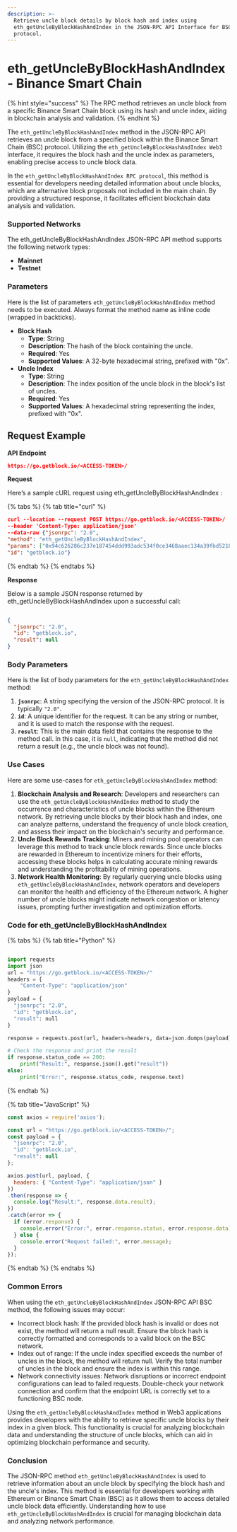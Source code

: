 ```yaml
---
description: >-
  Retrieve uncle block details by block hash and index using
  eth_getUncleByBlockHashAndIndex in the JSON-RPC API Interface for BSC
  protocol.
---
```


# eth\_getUncleByBlockHashAndIndex - Binance Smart Chain

{% hint style="success" %}
The RPC method retrieves an uncle block from a specific Binance Smart Chain block using its hash and uncle index, aiding in blockchain analysis and validation.
{% endhint %}

The `eth_getUncleByBlockHashAndIndex` method in the JSON-RPC API retrieves an uncle block from a specified block within the Binance Smart Chain (BSC) protocol. Utilizing the `eth_getUncleByBlockHashAndIndex Web3` interface, it requires the block hash and the uncle index as parameters, enabling precise access to uncle block data.

In the `eth_getUncleByBlockHashAndIndex RPC protocol`, this method is essential for developers needing detailed information about uncle blocks, which are alternative block proposals not included in the main chain. By providing a structured response, it facilitates efficient blockchain data analysis and validation.

### Supported Networks

The eth\_getUncleByBlockHashAndIndex JSON-RPC API method supports the following network types:

* **Mainnet**
* **Testnet**

### Parameters

Here is the list of parameters `eth_getUncleByBlockHashAndIndex` method needs to be executed. Always format the method name as inline code (wrapped in backticks).

* **Block Hash**
  * **Type**: String
  * **Description**: The hash of the block containing the uncle.
  * **Required**: Yes
  * **Supported Values**: A 32-byte hexadecimal string, prefixed with "0x".
* **Uncle Index**
  * **Type**: String
  * **Description**: The index position of the uncle block in the block's list of uncles.
  * **Required**: Yes
  * **Supported Values**: A hexadecimal string representing the index, prefixed with "0x".

## Request Example

**API Endpoint**

```json
https://go.getblock.io/<ACCESS-TOKEN>/
```

**Request**

Here’s a sample cURL request using eth\_getUncleByBlockHashAndIndex :

{% tabs %}
{% tab title="curl" %}
```json
curl --location --request POST https://go.getblock.io/<ACCESS-TOKEN>/
--header 'Content-Type: application/json' 
--data-raw {"jsonrpc": "2.0",
"method": "eth_getUncleByBlockHashAndIndex",
"params": ["0x94c626286c237e187454ddd993adc534f0ce3468aaec134a39fbd52185cc3a5f", "0x2"],
"id": "getblock.io"}
```
{% endtab %}
{% endtabs %}

**Response**

Below is a sample JSON response returned by eth\_getUncleByBlockHashAndIndex upon a successful call:

```json

{
  "jsonrpc": "2.0",
  "id": "getblock.io",
  "result": null
}

```

### Body Parameters

Here is the list of body parameters for the `eth_getUncleByBlockHashAndIndex` method:

1. **`jsonrpc`**: A string specifying the version of the JSON-RPC protocol. It is typically `"2.0"`.
2. **`id`**: A unique identifier for the request. It can be any string or number, and it is used to match the response with the request.
3. **`result`**: This is the main data field that contains the response to the method call. In this case, it is `null`, indicating that the method did not return a result (e.g., the uncle block was not found).

### Use Cases

Here are some use-cases for `eth_getUncleByBlockHashAndIndex` method:

1. **Blockchain Analysis and Research**: Developers and researchers can use the `eth_getUncleByBlockHashAndIndex` method to study the occurrence and characteristics of uncle blocks within the Ethereum network. By retrieving uncle blocks by their block hash and index, one can analyze patterns, understand the frequency of uncle block creation, and assess their impact on the blockchain's security and performance.
2. **Uncle Block Rewards Tracking**: Miners and mining pool operators can leverage this method to track uncle block rewards. Since uncle blocks are rewarded in Ethereum to incentivize miners for their efforts, accessing these blocks helps in calculating accurate mining rewards and understanding the profitability of mining operations.
3. **Network Health Monitoring**: By regularly querying uncle blocks using `eth_getUncleByBlockHashAndIndex`, network operators and developers can monitor the health and efficiency of the Ethereum network. A higher number of uncle blocks might indicate network congestion or latency issues, prompting further investigation and optimization efforts.

### Code for eth\_getUncleByBlockHashAndIndex

{% tabs %}
{% tab title="Python" %}
```python

import requests
import json
url = "https://go.getblock.io/<ACCESS-TOKEN>/"
headers = {
    "Content-Type": "application/json"
}
payload = {
  "jsonrpc": "2.0",
  "id": "getblock.io",
  "result": null
}

response = requests.post(url, headers=headers, data=json.dumps(payload))

# Check the response and print the result
if response.status_code == 200:
    print("Result:", response.json().get("result"))
else:
    print("Error:", response.status_code, response.text)

```
{% endtab %}

{% tab title="JavaScript" %}
```javascript
const axios = require('axios');

const url = "https://go.getblock.io/<ACCESS-TOKEN>/";
const payload = {
  "jsonrpc": "2.0",
  "id": "getblock.io",
  "result": null
};

axios.post(url, payload, {
  headers: { "Content-Type": "application/json" }
})
.then(response => {
  console.log("Result:", response.data.result);
})
.catch(error => {
  if (error.response) {
    console.error("Error:", error.response.status, error.response.data);
  } else {
    console.error("Request failed:", error.message);
  }
});
```
{% endtab %}
{% endtabs %}

### Common Errors

When using the `eth_getUncleByBlockHashAndIndex` JSON-RPC API BSC method, the following issues may occur:

* Incorrect block hash: If the provided block hash is invalid or does not exist, the method will return a null result. Ensure the block hash is correctly formatted and corresponds to a valid block on the BSC network.
* Index out of range: If the uncle index specified exceeds the number of uncles in the block, the method will return null. Verify the total number of uncles in the block and ensure the index is within this range.
* Network connectivity issues: Network disruptions or incorrect endpoint configurations can lead to failed requests. Double-check your network connection and confirm that the endpoint URL is correctly set to a functioning BSC node.

Using the `eth_getUncleByBlockHashAndIndex` method in Web3 applications provides developers with the ability to retrieve specific uncle blocks by their index in a given block. This functionality is crucial for analyzing blockchain data and understanding the structure of uncle blocks, which can aid in optimizing blockchain performance and security.

### Conclusion

The JSON-RPC method `eth_getUncleByBlockHashAndIndex` is used to retrieve information about an uncle block by specifying the block hash and the uncle's index. This method is essential for developers working with Ethereum or Binance Smart Chain (BSC) as it allows them to access detailed uncle block data efficiently. Understanding how to use `eth_getUncleByBlockHashAndIndex` is crucial for managing blockchain data and analyzing network performance.
